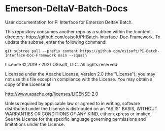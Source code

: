 # Emerson-DeltaV-Batch-Docs

User documentation for PI Interface for Emerson DeltaV Batch.

This repository consumes another repo as a subtree within the /content directory: https://github.com/osisoft/PI-Batch-Interface-Doc-Framework. To update the subtree, enter the following command:

`git subtree pull --prefix content https://github.com/osisoft/PI-Batch-Interface-Doc-Framework main --squash`

License © 2019 - 2021 OSIsoft, LLC. All rights reserved.

Licensed under the Apache License, Version 2.0 (the "License"); you may not use this file except in compliance with the License. You may obtain a copy of the License at:

http://www.apache.org/licenses/LICENSE-2.0

Unless required by applicable law or agreed to in writing, software distributed under the License is distributed on an "AS IS" BASIS, WITHOUT WARRANTIES OR CONDITIONS OF ANY KIND, either express or implied. See the License for the specific language governing permissions and limitations under the License.
